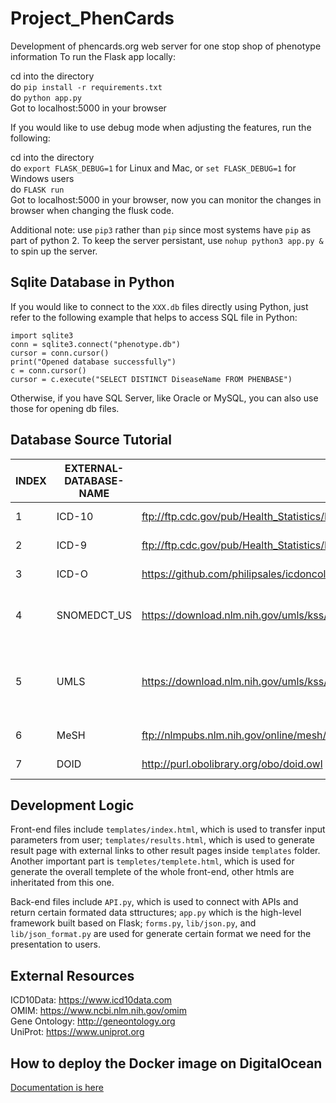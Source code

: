 # Project_PhenCards
Development of phencards.org web server for one stop shop of phenotype information
To run the Flask app locally:

cd into the directory   
do `pip install -r requirements.txt`  
do `python app.py`  
Got to localhost:5000 in your browser  
  
If you would like to use debug mode when adjusting the features, run the following:
  
cd into the directory  
do `export FLASK_DEBUG=1` for Linux and Mac, or `set FLASK_DEBUG=1` for Windows users  
do `FLASK run`  
Got to localhost:5000 in your browser, now you can monitor the changes in browser when changing the flusk code.  
  
Additional note: use `pip3` rather than `pip` since most systems have `pip` as part of python 2. To keep the server persistant, use `nohup python3 app.py &` to spin up the server.   

## Sqlite Database in Python
If you would like to connect to the `XXX.db` files directly using Python, just refer to the following example that helps to access SQL file in Python:
```
import sqlite3  
conn = sqlite3.connect("phenotype.db")  
cursor = conn.cursor()   
print("Opened database successfully")  
c = conn.cursor()  
cursor = c.execute("SELECT DISTINCT DiseaseName FROM PHENBASE")
```
Otherwise, if you have SQL Server, like Oracle or MySQL, you can also use those for opening db files.


## Database Source Tutorial
| INDEX | EXTERNAL-DATABASE-NAME  | SOURCE-LINK  | INSTRUCTIONS  |  COMMENTS |
|---|---|---|---|---|
| 1 | ICD-10  | ftp://ftp.cdc.gov/pub/Health_Statistics/NCHS/Publications/ICD10CM/2020/icd10cm_order_2020.txt  |    No permission required| Use the link to download  |
| 2  |  ICD-9 |  ftp://ftp.cdc.gov/pub/Health_Statistics/NCHS/Publications/ICD-9/ucod.txt |    No permission required| Use the link to download  |
| 3  | ICD-O  | https://github.com/philipsales/icdoncology-3/blob/master/icd-oncology.v3.json  |    No permission required| Use the link to download  |
| 4  |  SNOMEDCT_US |https://download.nlm.nih.gov/umls/kss/IHTSDO20200131/SnomedCT_InternationalRF2_PRODUCTION_20200131T120000Z.zip |  If `account`/`password` is needed, use the following: `zhouy6`/`Zyy.1234WGlab` |  Need account information for download permission, around 500M|
| 5  | UMLS  | https://download.nlm.nih.gov/umls/kss/2019AB/umls-2019AB-full.zip  |  If `account`/`password` is needed, use the following: `zhouy6`/`Zyy.1234WGlab` |  Need account information for download permission, around 4GB; here is a useful tool to download using cluster: https://askubuntu.com/questions/29079/how-do-i-provide-a-username-and-password-to-wget|
| 6  | MeSH  | ftp://nlmpubs.nlm.nih.gov/online/mesh/MESH_FILES/xmlmesh/desc2020.gz  |    No permission required| Use the link to download  |
|  7 | DOID  |  http://purl.obolibrary.org/obo/doid.owl | No permission required  |  This is an HTML format file, need attention for parsing |
  
## Development Logic
Front-end files include `templates/index.html`, which is used to transfer input parameters from user; `templates/results.html`, which is used to generate result page with external links to other result pages inside `templates` folder. Another important part is `templetes/templete.html`, which is used for generate the overall templete of the whole front-end, other htmls are inheritated from this one. 
  
Back-end files include `API.py`, which is used to connect with APIs and return certain formated data sttructures; `app.py` which is the high-level framework built based on Flask; `forms.py`, `lib/json.py`, and `lib/json_format.py` are used for generate certain format we need for the presentation to users. 

## External Resources
ICD10Data: https://www.icd10data.com   
OMIM: https://www.ncbi.nlm.nih.gov/omim   
Gene Ontology: http://geneontology.org  
UniProt: https://www.uniprot.org   
  
## How to deploy the Docker image on DigitalOcean
[Documentation is here](DOCKER.md)
